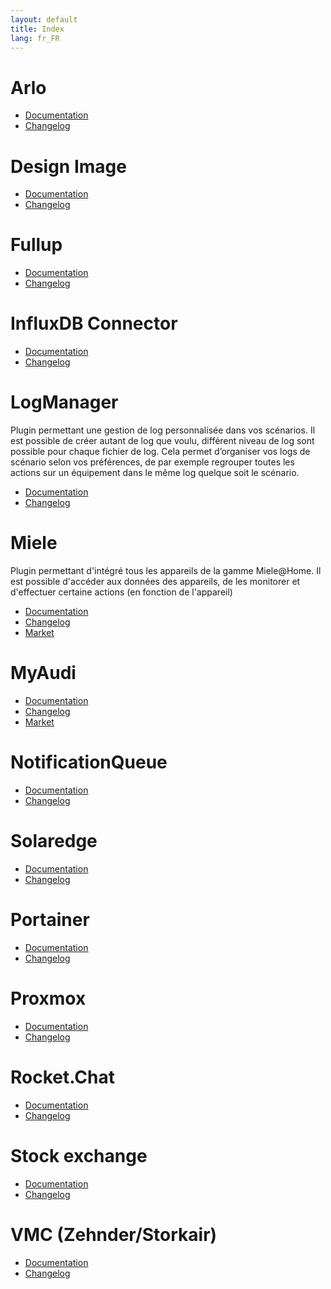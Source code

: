 ```yaml
---
layout: default
title: Index
lang: fr_FR
---
```


# Arlo

- [Documentation]({{site.baseurl}}/arlo/{{page.lang}})
- [Changelog]({{site.baseurl}}/arlo/{{page.lang}}/changelog)

# Design Image

- [Documentation]({{site.baseurl}}/designImgSwitch/{{page.lang}})
- [Changelog]({{site.baseurl}}/designImgSwitch/{{page.lang}}/changelog)

# Fullup

- [Documentation]({{site.baseurl}}/fullup/{{page.lang}})
- [Changelog]({{site.baseurl}}/fullup/{{page.lang}}/changelog)

# InfluxDB Connector

- [Documentation]({{site.baseurl}}/influxDB/{{page.lang}})
- [Changelog]({{site.baseurl}}/influxDB/{{page.lang}}/changelog)

# LogManager

Plugin permettant une gestion de log personnalisée dans vos scénarios. Il est possible de créer autant de log que voulu, différent niveau de log sont possible pour chaque fichier de log. Cela permet d’organiser vos logs de scénario selon vos préférences, de par exemple regrouper toutes les actions sur un équipement dans le même log quelque soit le scénario.

- [Documentation]({{site.baseurl}}/logmanager/{{page.lang}})
- [Changelog]({{site.baseurl}}/logmanager/{{page.lang}}/changelog)

# Miele

Plugin permettant d'intégré tous les appareils de la gamme Miele@Home.
Il est possible d'accéder aux données des appareils, de les monitorer et d'effectuer certaine actions (en fonction de l'appareil)

- [Documentation]({{site.baseurl}}/miele/{{page.lang}})
- [Changelog]({{site.baseurl}}/miele/{{page.lang}}/changelog)
- <a href="https://www.jeedom.com/market/index.php?v=d&plugin_id=3950" target="_blank">Market</a>

# MyAudi

- [Documentation]({{site.baseurl}}/myaudi/{{page.lang}})
- [Changelog]({{site.baseurl}}/myaudi/{{page.lang}}/changelog)
- <a href="https://www.jeedom.com/market/index.php?v=d&plugin_id=3941" target="_blank">Market</a>

# NotificationQueue

- [Documentation]({{site.baseurl}}/notificationqueue/{{page.lang}})
- [Changelog]({{site.baseurl}}/notificationqueue/{{page.lang}}/changelog)

# Solaredge

- [Documentation]({{site.baseurl}}/onduleursolaredge/{{page.lang}})
- [Changelog]({{site.baseurl}}/onduleursolaredge/{{page.lang}}/changelog)

# Portainer

- [Documentation]({{site.baseurl}}/portainer/{{page.lang}})
- [Changelog]({{site.baseurl}}/portainer/{{page.lang}}/changelog)

# Proxmox

- [Documentation]({{site.baseurl}}/proxmox/{{page.lang}})
- [Changelog]({{site.baseurl}}/proxmox/{{page.lang}}/changelog)

# Rocket.Chat

- [Documentation]({{site.baseurl}}/rocketchat/{{page.lang}})
- [Changelog]({{site.baseurl}}/rocketchat/{{page.lang}}/changelog)

# Stock exchange

- [Documentation]({{site.baseurl}}/stockexchange/{{page.lang}})
- [Changelog]({{site.baseurl}}/stockexchange/{{page.lang}}/changelog)

# VMC (Zehnder/Storkair)

- [Documentation]({{site.baseurl}}/vmczehnder/{{page.lang}})
- [Changelog]({{site.baseurl}}/vmczehnder/{{page.lang}}/changelog)
